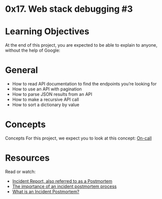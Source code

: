 # 0x17. Web stack debugging #3

# Learning Objectives
At the end of this project, you are expected to be able to explain to anyone, without the help of Google:

# General
- How to read API documentation to find the endpoints you’re looking for
- How to use an API with pagination
- How to parse JSON results from an API
- How to make a recursive API call
- How to sort a dictionary by value

# Concepts
Concepts
For this project, we expect you to look at this concept:
[On-call](https://intranet.alxswe.com/concepts/39)

# Resources
Read or watch:
- [Incident Report, also referred to as a Postmortem](https://sysadmincasts.com/episodes/20-how-to-write-an-incident-report-postmortem)
- [The importance of an incident postmortem process](https://www.atlassian.com/incident-management/postmortem)
- [What is an Incident Postmortem?](https://www.pagerduty.com/resources/learn/incident-postmortem/)
